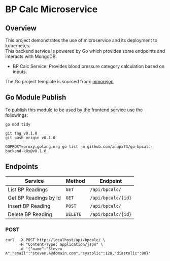 # BP Calc Microservice

## Overview

This project demonstrates the use of microservice and its deployment to kubernetes.  
This backend service is powered by Go which provides some endpoints and interacts with MongoDB.

 * BP Calc Service: Provides blood pressure category calculation based on inputs.

The Go project template is sourced from: [mmorejon](https://github.com/mmorejon/microservices-docker-go-mongodb)

## Go Module Publish

To publish this module to be used by the frontend service use the followings:

```
go mod tidy

git tag v0.1.0
git push origin v0.1.0

GOPROXY=proxy.golang.org go list -m github.com/anupx73/go-bpcalc-backend-k8s@v0.1.0
```

## Endpoints

| Service | Method | Endpoint       |
|---------|--------|----------------|
| List BP Readings | `GET` | `/api/bpcalc/` |
| Get BP Readings by Id | `GET` | `/api/bpcalc/{id}` |
| Insert BP Reading | `POST` | `/api/bpcalc/` |
| Delete BP Reading | `DELETE` | `/api/bpcalc/{id}` |

### POST 

```
curl  -X POST http://localhost/api/bpcalc/ \
      -H "Content-Type: application/json" \
      -d '{"name":"Steven A","email":"steven.a@domain.com","systolic":120,"diastolic":80}'
```
